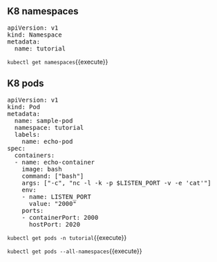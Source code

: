 ## K8 namespaces  


<pre class="file" data-filename="namespace.yml" data-target="replace">apiVersion: v1
kind: Namespace
metadata:
  name: tutorial
</pre>

`kubectl get namespaces`{{execute}}

## K8 pods


<pre class="file" data-filename="pod.yml" data-target="replace">apiVersion: v1
kind: Pod
metadata:
  name: sample-pod
  namespace: tutorial
  labels:
    name: echo-pod
spec:
  containers:
  - name: echo-container
    image: bash
    command: ["bash"]
    args: ["-c", "nc -l -k -p $LISTEN_PORT -v -e 'cat'"]
    env:
    - name: LISTEN_PORT
      value: "2000"
    ports:
    - containerPort: 2000
      hostPort: 2020
</pre>

`kubectl get pods -n tutorial`{{execute}}

`kubectl get pods --all-namespaces`{{execute}}
